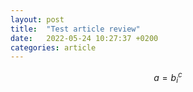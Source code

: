 ```yaml
---
layout: post
title:  "Test article review"
date:   2022-05-24 10:27:37 +0200
categories: article
---
```


$$a = b_i^c$$
